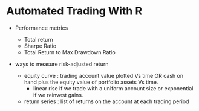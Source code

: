 # Automated Trading With R

- Performance metrics
  - Total return
  - Sharpe Ratio
  - Total Return to Max Drawdown Ratio

- ways to measure risk-adjusted return
  - equity curve : trading account value plotted Vs time OR cash on hand plus the equity value of portfolio assets Vs time.
    - linear rise if we trade with a uniform account size or exponential if we reinvest gains.
  - return series : list of returns on the account at each trading period